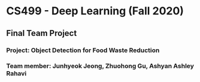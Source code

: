 # CS499 - Deep Learning (Fall 2020)
## Final Team Project
### Project: Object Detection for Food Waste Reduction
### Team member: Junhyeok Jeong, Zhuohong Gu, Ashyan Ashley Rahavi
